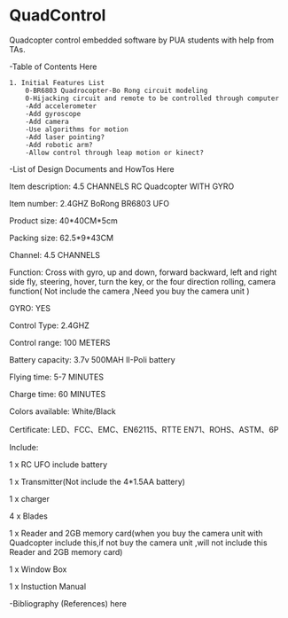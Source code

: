# QuadControl
Quadcopter control embedded software by PUA students with help from TAs.


-Table of Contents Here

	1. Initial Features List
		0-BR6803 Quadrocopter-Bo Rong circuit modeling
		0-Hijacking circuit and remote to be controlled through computer
		-Add accelerometer
		-Add gyroscope
		-Add camera
		-Use algorithms for motion
		-Add laser pointing?
		-Add robotic arm?
		-Allow control through leap motion or kinect?


-List of Design Documents and HowTos Here

Item description:	4.5 CHANNELS RC Quadcopter WITH GYRO

Item number:	2.4GHZ BoRong BR6803 UFO

Product size:	40\*40CM\*5cm

Packing size:	62.5\*9\*43CM

Channel:	4.5 CHANNELS

Function:	Cross with gyro, up and down, forward backward, left and right side fly, steering, hover, turn the key, or the four direction rolling, camera function( Not include the camera ,Need you buy the camera unit )

GYRO:	YES

Control Type:	2.4GHZ

Control range:	100 METERS

Battery capacity:	3.7v 500MAH lI-Poli battery

Flying time:	5-7 MINUTES

Charge time:	60 MINUTES

Colors available:	White/Black

Certificate:	LED、FCC、EMC、EN62115、RTTE EN71、ROHS、ASTM、6P

Include:	

1 x RC UFO include battery

1 x Transmitter(Not include the 4\*1.5AA battery)

1 x charger

4 x Blades

1 x Reader and 2GB memory card(when you buy the camera unit with Quadcopter include this,if not buy the camera unit ,will  not include this Reader and 2GB memory card)

1 x Window Box

1 x Instuction Manual


-Bibliography (References) here
